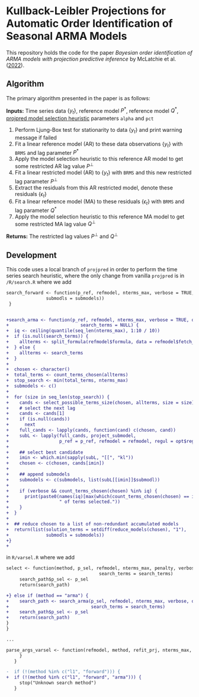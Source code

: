 # Kullback-Leibler Projections for Automatic Order Identification of Seasonal ARMA Models

This repository holds the code for the paper _Bayesian order identification of ARMA models with projection predictive inference_ by McLatchie et al. ([2022](https://arxiv.org/abs/2208.14824)).

## Algorithm

The primary algorithm presented in the paper is as follows:

**Inputs:** Time series data $\{y_t\}$, reference model $P^\ast$, reference model $Q^\ast$, [projpred model selection heuristic](https://mc-stan.org/projpred/reference/suggest_size.html) parameters `alpha` and `pct`

1. Perform Ljung-Box test for stationarity to data $\{y_t\}$ and print warning message if failed
2. Fit a linear reference model (AR) to these data observations $\{y_t\}$ with `BRMS` and lag parameter $P^\ast$
3. Apply the model selection heuristic to this reference AR model to get some restricted AR lag value $P^\perp$
4. Fit a linear restricted model (AR) to $\{y_t\}$ with `BRMS` and this new restricted lag parameter $P^\perp$
5. Extract the residuals from this AR restricted model, denote these residuals $\{\epsilon_t\}$
6. Fit a linear reference model (MA) to these residuals $\{\epsilon_t\}$ with `BRMS` and lag parameter $Q^\ast$
7. Apply the model selection heuristic to this reference MA model to get some restricted MA lag value $Q^\perp$

**Returns:** The restricted lag values $P^\perp$ and $Q^\perp$

## Development

This code uses a local branch of `projpred` in order to perform the time series search heuristic, where the only change from vanilla `projpred` is in `/R/search.R` where we add
```diff
search_forward <- function(p_ref, refmodel, nterms_max, verbose = TRUE, opt,
               submodls = submodels))
 }


+search_arma <- function(p_ref, refmodel, nterms_max, verbose = TRUE, opt,
+                           search_terms = NULL) {
+  iq <- ceiling(quantile(seq_len(nterms_max), 1:10 / 10))
+  if (is.null(search_terms)) {
+    allterms <- split_formula(refmodel$formula, data = refmodel$fetch_data())
+  } else {
+    allterms <- search_terms
+  }
+
+  chosen <- character()
+  total_terms <- count_terms_chosen(allterms)
+  stop_search <- min(total_terms, nterms_max)
+  submodels <- c()
+
+  for (size in seq_len(stop_search)) {
+    cands <- select_possible_terms_size(chosen, allterms, size = size)
+    # select the next lag
+    cands <- cands[1]
+    if (is.null(cands))
+      next
+    full_cands <- lapply(cands, function(cand) c(chosen, cand))
+    subL <- lapply(full_cands, project_submodel,
+                   p_ref = p_ref, refmodel = refmodel, regul = opt$regul)
+
+    ## select best candidate
+    imin <- which.min(sapply(subL, "[[", "kl"))
+    chosen <- c(chosen, cands[imin])
+
+    ## append submodels
+    submodels <- c(submodels, list(subL[[imin]]$submodl))
+
+    if (verbose && count_terms_chosen(chosen) %in% iq) {
+      print(paste0(names(iq)[max(which(count_terms_chosen(chosen) == iq))],
+                   " of terms selected."))
+    }
+  }
+
+  ## reduce chosen to a list of non-redundant accumulated models
+  return(list(solution_terms = setdiff(reduce_models(chosen), "1"),
+              submodls = submodels))
+}
+
```

in `R/varsel.R` where we add

```diff
select <- function(method, p_sel, refmodel, nterms_max, penalty, verbose, opt,
                                   search_terms = search_terms)
     search_path$p_sel <- p_sel
     return(search_path)

+} else if (method == "arma") {
+    search_path <- search_arma(p_sel, refmodel, nterms_max, verbose, opt,
+                               search_terms = search_terms)
+    search_path$p_sel <- p_sel
+    return(search_path)
}
}

...

parse_args_varsel <- function(refmodel, method, refit_prj, nterms_max,
     }
   }

-  if (!(method %in% c("l1", "forward"))) {
+  if (!(method %in% c("l1", "forward", "arma"))) {
     stop("Unknown search method")
   }

```
